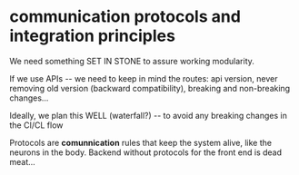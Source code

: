 # communication protocols and integration principles

We need something SET IN STONE to assure working modularity. 

If we use APIs -- we need to keep in mind the routes: api version, 
never removing old version (backward compatibility), breaking and
non-breaking changes... 

Ideally, we plan this WELL (waterfall?) -- to avoid any breaking
changes in the CI/CL flow

Protocols are **comunnication** rules that keep the system alive,
like the neurons in the body. Backend without protocols for the front end is dead meat...